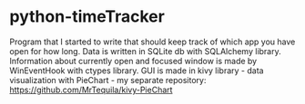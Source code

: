 # python-timeTracker

Program that I started to write that should keep track of which app you have open for how long.
Data is written in SQLite db with SQLAlchemy library.
Information about currently open and focused window is made by WinEventHook with ctypes library.
GUI is made in kivy library - data visualization with PieChart - my separate repository: https://github.com/MrTequila/kivy-PieChart
